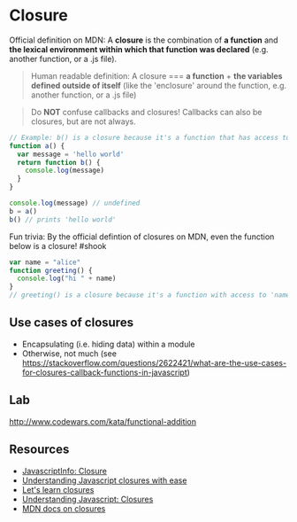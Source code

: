 # Closure

Official definition on MDN: A **closure** is the combination of **a function** and **the lexical environment within which that function was declared** (e.g. another function, or a .js file).

> Human readable definition: A closure === **a function** + **the variables defined outside of itself** (like the 'enclosure' around the function, e.g. another function, or a .js file)

> Do **NOT** confuse callbacks and closures! Callbacks can also be closures, but are not always.

```javascript
// Example: b() is a closure because it's a function that has access to variable (`message`) outside its function scope 
function a() {
  var message = 'hello world'
  return function b() {
    console.log(message) 
  }
}

console.log(message) // undefined
b = a()
b() // prints 'hello world'
```

Fun trivia: By the official defintion of closures on MDN, even the function below is a closure! #shook
```javascript
var name = "alice"
function greeting() {
  console.log("hi " + name)
}
// greeting() is a closure because it's a function with access to 'name', which was defined outside itself
```

## Use cases of closures

- Encapsulating (i.e. hiding data) within a module
- Otherwise, not much (see  https://stackoverflow.com/questions/2622421/what-are-the-use-cases-for-closures-callback-functions-in-javascript) 

## Lab

<http://www.codewars.com/kata/functional-addition>

## Resources

- [JavascriptInfo: Closure](http://javascript.info/closure)
- [Understanding Javascript closures with ease](http://javascriptissexy.com/understand-javascript-closures-with-ease/)
- [Let's learn closures](https://medium.freecodecamp.org/lets-learn-javascript-closures-66feb44f6a44)
- [Understanding Javascript: Closures](https://hackernoon.com/understanding-javascript-closures-4188edf5ea1b)
- [MDN docs on closures](https://developer.mozilla.org/en-US/docs/Web/JavaScript/Closures)